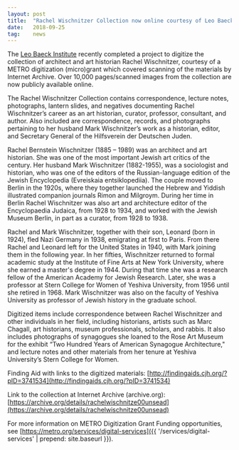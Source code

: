 ```yaml
---
layout: post
title:  "Rachel Wischnitzer Collection now online courtesy of Leo Baeck Institute and Internet Archive"
date:   2018-09-25
tag:	news
---
```

The [Leo Baeck Institute](https://www.lbi.org) recently completed a project to digitize the collection of architect and art historian Rachel Wischnitzer, courtesy of a METRO digitization (micro)grant which covered scanning of the materials by Internet Archive. Over 10,000 pages/scanned images from the collection are now publicly available online.

The Rachel Wischnitzer Collection contains correspondence, lecture notes, photographs, lantern slides, and negatives documenting Rachel Wischnitzer’s career as an art historian, curator, professor, consultant, and author. Also included are correspondence, records, and photographs pertaining to her husband Mark Wischnitzer’s work as a historian, editor, and Secretary General of the Hilfsverein der Deutschen Juden.

 Rachel Bernstein Wischnitzer (1885 – 1989) was an architect and art historian. She was one of the most important Jewish art critics of the century. Her husband  Mark Wischnitzer (1882-1955), was a sociologist and historian, who was one of the editors of the Russian-language edition of the Jewish Encyclopedia (Evreiskaia entsiklopediia). The couple moved to Berlin in the 1920s, where they together launched the Hebrew and Yiddish illustrated companion journals Rimon and Milgroym. During her time in Berlin Rachel Wischnitzer was also art and architecture editor of the Encyclopaedia Judaica, from 1928 to 1934, and worked with the Jewish Museum Berlin, in part as a curator, from 1928 to 1938.

Rachel and Mark Wischnitzer, together with their son, Leonard (born in 1924), fled Nazi Germany in 1938, emigrating at first to Paris. From there Rachel and Leonard left for the United States in 1940, with Mark joining them in the following year. In her fifties, Wischnitzer returned to formal academic study at the Institute of Fine Arts at New York University, where she earned a master's degree in 1944. During that time she was a research fellow of the American Academy for Jewish Research. Later, she was a professor at Stern College for Women of Yeshiva University, from 1956 until she retired in 1968. Mark Wischnitzer was also  on the faculty of Yeshiva University as professor of Jewish history in the graduate school.

Digitized items include correspondence between Rachel Wischnitzer and other individuals in her field, including historians, artists such as Marc Chagall, art historians, museum professionals, scholars, and rabbis. It also includes photographs of synagogues she loaned to the Rose Art Museum for the exhibit “Two Hundred Years of American Synagogue Architecture," and lecture notes and other materials from her tenure at Yeshiva University’s Stern College for Women.

Finding Aid with links to the digitized materials: 
[http://findingaids.cjh.org/?pID=3741534](http://findingaids.cjh.org/?pID=3741534)

Link to the collection at Internet Archive (archive.org):
[https://archive.org/details/rachelwischnitze00unsead](https://archive.org/details/rachelwischnitze00unsead)

For more information on METRO Digitization Grant Funding opportunities, see [https://metro.org/services/digital-services]({{ '/services/digital-services' | prepend: site.baseurl }}).
